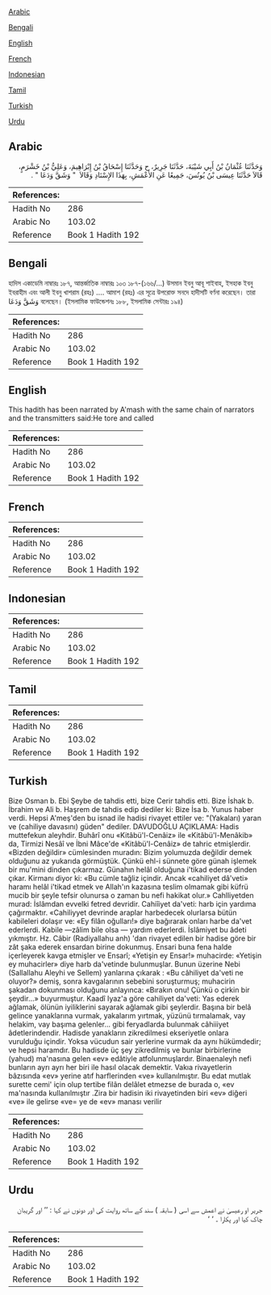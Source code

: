 [Arabic](#arabic)

[Bengali](#bengali)

[English](#english)

[French](#french)

[Indonesian](#indonesian)

[Tamil](#tamil)

[Turkish](#turkish)

[Urdu](#urdu)

## Arabic


<div dir="rtl" lang="ar" style={{fontSize:'larger',backgroundColor:'#f8f9fa',padding:20}}>
وَحَدَّثَنَا عُثْمَانُ بْنُ أَبِي شَيْبَةَ، حَدَّثَنَا جَرِيرٌ، ح وَحَدَّثَنَا إِسْحَاقُ بْنُ إِبْرَاهِيمَ، وَعَلِيُّ بْنُ خَشْرَمٍ، قَالاَ حَدَّثَنَا عِيسَى بْنُ يُونُسَ، جَمِيعًا عَنِ الأَعْمَشِ، بِهَذَا الإِسْنَادِ وَقَالاَ ‏ "‏ وَشَقَّ وَدَعَا ‏"‏ ‏.‏
</div>
<div style={{backgroundColor:'#f8f9fa',padding:20, marginBottom: 10}}><table> <thead> <tr> <th>References:</th> <th></th> </tr> </thead> <tbody><tr><td>Hadith No</td><td>286</td></tr><tr><td>Arabic No</td><td>103.02</td></tr><tr><td>Reference</td><td>Book 1 Hadith 192</td></tr></tbody></table></div>

## Bengali


<div dir="ltr" lang="bn" style={{fontSize:'larger',backgroundColor:'#f8f9fa',padding:20}}>
হাদিস একাডেমি নাম্বারঃ ১৮৭, আন্তর্জাতিক নাম্বারঃ ১০৩ ১৮৭-(১৬৬/...) উসমান ইবনু আবূ শাইবাহ, ইসহাক ইবনু ইবরাহীম এবং আলী ইবনু খাশরাম (রহঃ) .... আমাশ (রহঃ) এর সূত্রে উপরোক্ত সনদে হাদীসটি বর্ণনা করেছেন। তারা وَشَقَّ وَدَعَا বলেছেন। (ইসলামিক ফাউন্ডেশনঃ ১৮৮, ইসলামিক সেন্টারঃ ১৯৪)
</div>
<div style={{backgroundColor:'#f8f9fa',padding:20, marginBottom: 10}}><table> <thead> <tr> <th>References:</th> <th></th> </tr> </thead> <tbody><tr><td>Hadith No</td><td>286</td></tr><tr><td>Arabic No</td><td>103.02</td></tr><tr><td>Reference</td><td>Book 1 Hadith 192</td></tr></tbody></table></div>

## English


<div dir="ltr" lang="en" style={{fontSize:'larger',backgroundColor:'#f8f9fa',padding:20}}>
This hadith has been narrated by A'mash with the same chain of narrators and the transmitters said:He tore and called
</div>
<div style={{backgroundColor:'#f8f9fa',padding:20, marginBottom: 10}}><table> <thead> <tr> <th>References:</th> <th></th> </tr> </thead> <tbody><tr><td>Hadith No</td><td>286</td></tr><tr><td>Arabic No</td><td>103.02</td></tr><tr><td>Reference</td><td>Book 1 Hadith 192</td></tr></tbody></table></div>

## French


<div dir="ltr" lang="fr" style={{fontSize:'larger',backgroundColor:'#f8f9fa',padding:20}}>

</div>
<div style={{backgroundColor:'#f8f9fa',padding:20, marginBottom: 10}}><table> <thead> <tr> <th>References:</th> <th></th> </tr> </thead> <tbody><tr><td>Hadith No</td><td>286</td></tr><tr><td>Arabic No</td><td>103.02</td></tr><tr><td>Reference</td><td>Book 1 Hadith 192</td></tr></tbody></table></div>

## Indonesian


<div dir="ltr" lang="id" style={{fontSize:'larger',backgroundColor:'#f8f9fa',padding:20}}>

</div>
<div style={{backgroundColor:'#f8f9fa',padding:20, marginBottom: 10}}><table> <thead> <tr> <th>References:</th> <th></th> </tr> </thead> <tbody><tr><td>Hadith No</td><td>286</td></tr><tr><td>Arabic No</td><td>103.02</td></tr><tr><td>Reference</td><td>Book 1 Hadith 192</td></tr></tbody></table></div>

## Tamil


<div dir="ltr" lang="ta" style={{fontSize:'larger',backgroundColor:'#f8f9fa',padding:20}}>

</div>
<div style={{backgroundColor:'#f8f9fa',padding:20, marginBottom: 10}}><table> <thead> <tr> <th>References:</th> <th></th> </tr> </thead> <tbody><tr><td>Hadith No</td><td>286</td></tr><tr><td>Arabic No</td><td>103.02</td></tr><tr><td>Reference</td><td>Book 1 Hadith 192</td></tr></tbody></table></div>

## Turkish


<div dir="ltr" lang="tr" style={{fontSize:'larger',backgroundColor:'#f8f9fa',padding:20}}>
Bize Osman b. Ebi Şeybe de tahdis etti, bize Cerir tahdis etti. Bize İshak b. İbrahim ve Ali b. Haşrem de tahdis edip dediler ki: Bize İsa b. Yunus haber verdi. Hepsi A'meş'den bu isnad ile hadisi rivayet ettiler ve: "(Yakaları) yaran ve (cahiliye davasını) güden" dediler. DAVUDOĞLU AÇIKLAMA: Hadis muttefekun aleyhdir. Buhârî onu «Kitâbü'l-Cenâiz» ile «Kitâbü'l-Menâkib» da, Tirmizi Nesâî ve İbni Mâce'de «Kitâbü'l-Cenâiz» de tahric etmişlerdir. «Bizden değildir» cümlesinden muradın: Bizim yolumuzda değildir demek olduğunu az yukarıda görmüştük. Çünkü ehl-i sünnete göre günah işlemek bir mu'mini dinden çıkarmaz. Günahın helâl olduğuna i'tikad ederse dinden çıkar. Kirmanı diyor ki: «Bu cümle tağliz içindir. Ancak «cahiliyet dâ'veti» haramı helâl i'tikad etmek ve Allah'ın kazasına teslim olmamak gibi küfrü mucib bir şeyle tefsir olunursa o zaman bu nefi hakikat olur.» Cahlliyetden murad: İslâmdan evvelki fetred devridir. Cahiîiyet da'veti: harb için yardıma çağırmaktır. «Cahiliyyet devrinde araplar harbedecek olurlarsa bütün kabileleri dolaşır ve: «Ey filân oğulları!» diye bağırarak onları harbe da'vet ederlerdi. Kabile —zâlim bile olsa — yardım ederlerdi. İslâmiyet bu âdeti yıkmıştır. Hz. Câbir (Radiyallahu anh) 'dan rivayet edilen bir hadise göre bir zât şaka ederek ensardan birine dokunmuş. Ensari buna fena halde içerleyerek kavga etmişler ve Ensarî; «Yetişin ey Ensar!» muhacirde: «Yetişin ey muhacirler» diye harb da'vetinde bulunmuşlar. Bunun üzerine Nebi (Sallallahu Aleyhi ve Sellem) yanlarına çıkarak : «Bu câhiliyet da'veti ne oluyor?» demiş, sonra kavgalarının sebebini soruşturmuş; muhacirin şakadan dokunması olduğunu anlayınca: «Bırakın onu! Çünkü o çirkin bir şeydir...» buyurmuştur. Kaadî Iyaz'a göre cahiliyet da'veti: Yas ederek ağlamak, ölünün iyiliklerini sayarak ağlamak gibi şeylerdir. Başına bir belâ gelince yanaklarına vurmak, yakalarım yırtmak, yüzünü tırmalamak, vay helakim, vay başıma gelenler... gibi feryadlarda bulunmak câhiiiyet âdetlerindendir. Hadisde yanakların zikredilmesi ekseriyetle onlara vurulduğu içindir. Yoksa vücudun sair yerlerine vurmak da aynı hükümdedir; ve hepsi haramdır. Bu hadisde üç şey zikredilmiş ve bunlar birbirlerine (yahud) ma'nasına gelen «ev» edâtiyle atfolunmuşlardır. Binaenaleyh nefi bunların ayrı ayrı her biri ile hasıl olacak demektir. Vakıa rivayetlerin bâzısında «ev» yerine atıf harflerinden «ve» kullanılmıştır. Bu edat mutlak surette cemi' için olup tertibe filân delâlet etmezse de burada o, «ev ma'nasında kullanılmıştır .Zira bir hadisin iki rivayetinden biri «ev» diğeri «ve» ile gelirse «ve= ye de «ev» manası verilir
</div>
<div style={{backgroundColor:'#f8f9fa',padding:20, marginBottom: 10}}><table> <thead> <tr> <th>References:</th> <th></th> </tr> </thead> <tbody><tr><td>Hadith No</td><td>286</td></tr><tr><td>Arabic No</td><td>103.02</td></tr><tr><td>Reference</td><td>Book 1 Hadith 192</td></tr></tbody></table></div>

## Urdu


<div dir="rtl" lang="ur" style={{fontSize:'larger',backgroundColor:'#f8f9fa',padding:20}}>
جریر او رعیسیٰ نے اعمش سے اسی ( سابقہ ) سند کے ساتھ روایت کی اور دونوں نے کہا : ’’ اور گریبان چاک کیا اور پکارا ۔ ‘ ‘
</div>
<div style={{backgroundColor:'#f8f9fa',padding:20, marginBottom: 10}}><table> <thead> <tr> <th>References:</th> <th></th> </tr> </thead> <tbody><tr><td>Hadith No</td><td>286</td></tr><tr><td>Arabic No</td><td>103.02</td></tr><tr><td>Reference</td><td>Book 1 Hadith 192</td></tr></tbody></table></div>